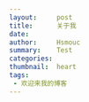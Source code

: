 ```yaml
---
layout:     post
title:      关于我
date:       
author:     Hsmouc
summary:    Test
categories: 
thumbnail:  heart
tags:
 - 欢迎来我的博客
---
```


